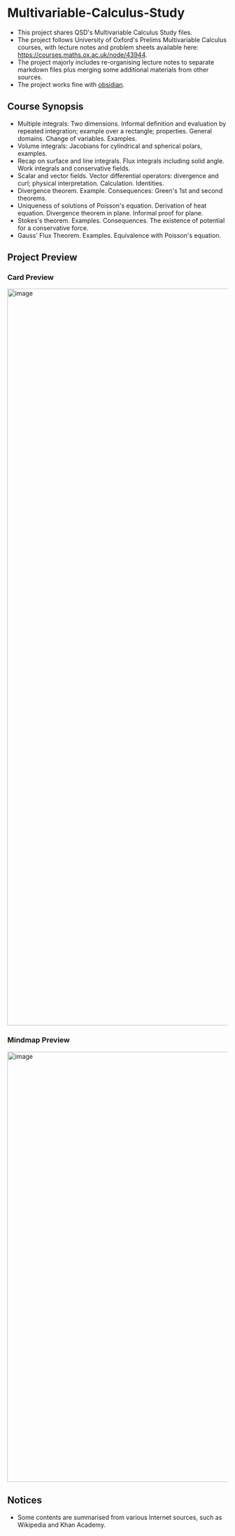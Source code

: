 # Multivariable-Calculus-Study
- This project shares QSD's Multivariable Calculus Study files.
- The project follows University of Oxford's Prelims Multivariable Calculus courses, with lecture notes and problem sheets available here: https://courses.maths.ox.ac.uk/node/43944.
- The project majorly includes re-organising lecture notes to separate markdown files plus merging some additional materials from other sources.
- The project works fine with [obsidian](https://obsidian.md).

## Course Synopsis
- Multiple integrals: Two dimensions. Informal definition and evaluation by repeated integration; example over a rectangle; properties. General domains. Change of variables. Examples.
- Volume integrals: Jacobians for cylindrical and spherical polars, examples.
- Recap on surface and line integrals. Flux integrals including solid angle. Work integrals and conservative fields.
- Scalar and vector fields. Vector differential operators: divergence and curl; physical interpretation. Calculation. Identities.
- Divergence theorem. Example. Consequences: Green's 1st and second theorems.
- Uniqueness of solutions of Poisson's equation. Derivation of heat equation. Divergence theorem in plane. Informal proof for plane.
- Stokes's theorem. Examples. Consequences. The existence of potential for a conservative force.
- Gauss' Flux Theorem. Examples. Equivalence with Poisson's equation.

## Project Preview
### Card Preview
<img width="1680" alt="image" src="https://user-images.githubusercontent.com/65840421/116819614-b5cd2100-ab68-11eb-9ba3-e73134dd5099.png">

### Mindmap Preview
<img width="981" alt="image" src="https://user-images.githubusercontent.com/65840421/116819646-d7c6a380-ab68-11eb-9244-c3edb278420e.png">

## Notices
- Some contents are summarised from various Internet sources, such as Wikipedia and Khan Academy.
